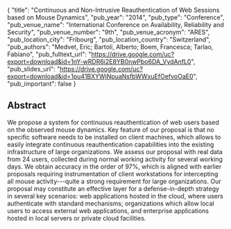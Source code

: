 {
  "title": "Continuous and Non-Intrusive Reauthentication of Web Sessions based on Mouse Dynamics",
  "pub_year": "2014",
  "pub_type": "Conference",
  "pub_venue_name": "International Conference on Availability, Reliability and Security",
  "pub_venue_number": "9th",
  "pub_venue_acronym": "ARES",
  "pub_location_city": "Fribourg",
  "pub_location_country": "Switzerland",
  "pub_authors": "Medvet, Eric; Bartoli, Alberto; Boem, Francesca; Tarlao, Fabiano",
  "pub_fulltext_url": "https://drive.google.com/uc?export=download&id=1nY-wRDR6i2E8YB0nwPbo6DA_VydAnfL0",
  "pub_slides_url": "https://drive.google.com/uc?export=download&id=1pu41BXYWjNpuaNsfbWWxuEfOefvoOaE0",
  "pub_important": false
}

## Abstract
We propose a system for continuous reauthentication of web users based on the observed mouse dynamics. Key feature of our proposal is that no specific software needs to be installed on client machines, which allows to easily integrate continuous reauthentication capabilities into the existing infrastructure of large organizations. We assess our proposal with real data from 24 users, collected during normal working activity for several working days. We obtain accuracy in the order of 97%, which is aligned with earlier proposals requiring instrumentation of client workstations for intercepting all mouse activity---quite a strong requirement for large organizations. Our proposal may constitute an effective layer for a defense-in-depth strategy in several key scenarios: web applications hosted in the cloud, where users authenticate with standard mechanisms; organizations which allow local users to access external web applications, and enterprise applications hosted in local servers or private cloud facilities.
